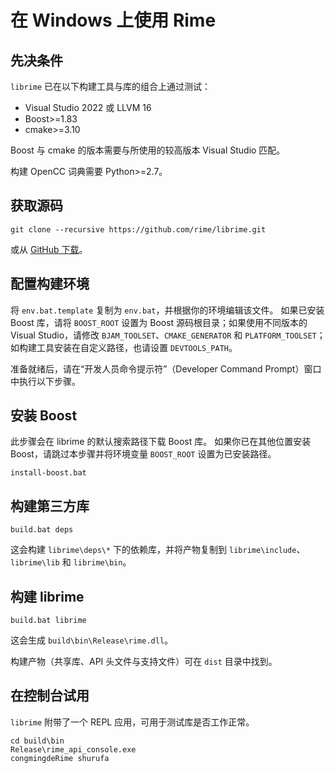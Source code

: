# 在 Windows 上使用 Rime

## 先决条件

`librime` 已在以下构建工具与库的组合上通过测试：

- Visual Studio 2022 或 LLVM 16
- Boost>=1.83
- cmake>=3.10

Boost 与 cmake 的版本需要与所使用的较高版本 Visual Studio 匹配。

构建 OpenCC 词典需要 Python>=2.7。

## 获取源码

``` batch
git clone --recursive https://github.com/rime/librime.git
```
或从 [GitHub 下载](https://github.com/rime/librime)。

## 配置构建环境

将 `env.bat.template` 复制为 `env.bat`，并根据你的环境编辑该文件。
如果已安装 Boost 库，请将 `BOOST_ROOT` 设置为 Boost 源码根目录；如果使用不同版本的 Visual Studio，请修改 `BJAM_TOOLSET`、`CMAKE_GENERATOR` 和 `PLATFORM_TOOLSET`；如构建工具安装在自定义路径，也请设置 `DEVTOOLS_PATH`。

准备就绪后，请在“开发人员命令提示符”（Developer Command Prompt）窗口中执行以下步骤。

## 安装 Boost

此步骤会在 librime 的默认搜索路径下载 Boost 库。
如果你已在其他位置安装 Boost，请跳过本步骤并将环境变量 `BOOST_ROOT` 设置为已安装路径。

``` batch
install-boost.bat
```

## 构建第三方库

``` batch
build.bat deps
```
这会构建 `librime\deps\*` 下的依赖库，并将产物复制到 `librime\include`、`librime\lib` 和 `librime\bin`。

## 构建 librime

``` batch
build.bat librime
```
这会生成 `build\bin\Release\rime.dll`。

构建产物（共享库、API 头文件与支持文件）可在 `dist` 目录中找到。

## 在控制台试用

`librime` 附带了一个 REPL 应用，可用于测试库是否工作正常。

``` batch
cd build\bin
Release\rime_api_console.exe
congmingdeRime shurufa